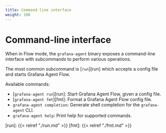 ```yaml
---
title: Command-line interface
weight: 100
---
```


# Command-line interface

When in Flow mode, the `grafana-agent` binary exposes a command-line interface with
subcommands to perform various operations.

The most common subcommand is [`run`][run] which accepts a config file and
starts Grafana Agent Flow.

Available commands:

* [`grafana-agent run`][run]: Start Grafana Agent Flow, given a config file.
* [`grafana-agent fmt`][fmt]: Format a Grafana Agent Flow config file.
* `grafana-agent completion`: Generate shell completion for the `grafana-agent` CLI.
* `grafana-agent help`: Print help for supported commands.

[run]: {{< relref "./run.md" >}}
[fmt]: {{< relref "./fmt.md" >}}
